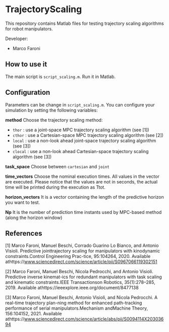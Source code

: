 # TrajectoryScaling

This repository contains Matlab files for testing trajectory scaling algorithms for robot manipulators. 

Developer:
* Marco Faroni

## How to use it

The main script is ``script_scaling.m``. Run it in Matlab.

## Configuration

Parameters can be change in ``script_scaling.m``.
You can configure your simulation by setting the following variables:

**method**
Choose the trajectory scaling method:
* ``thor`` : use a joint-space MPC trajectory scaling algorithm (see [1])
* ``cthor`` : use a Cartesian-space MPC trajectory scaling algorithm (see [2])
* ``local`` : use a non-look ahead joint-space trajectory scaling algorithm (see [3])
* ``clocal`` : use a non-look ahead Cartesian-space trajectory scaling algorithm (see [3])

**task_space** 
Choose between ``cartesian`` and ``joint``

**time_vectors**
Choose the nominal execution times. All values in the vector are executed. Please notice that the values are not in seconds, the actual time will be printed during the execution as Ttot.

**horizon_vectors**
It is a vector containing the length of the predictive horizon you want to test.

**Np**
It is the number of prediction time instants used by MPC-based method (along the horizon window)

## References

[1] Marco Faroni, Manuel Beschi, Corrado Guarino Lo Bianco, and Antonio Visioli. Predictive jointtrajectory scaling for manipulators with kinodynamic constraints.Control Engineering Prac-tice, 95:104264, 2020. Available athttps://www.sciencedirect.com/science/article/pii/S0967066119302151

[2] Marco Faroni, Manuel Beschi, Nicola Pedrocchi, and Antonio Visioli. Predictive inverse kinemat-ics for redundant manipulators with task scaling and kinematic constraints.IEEE Transactionson Robotics, 35(1):278–285, 2019.   Available athttps://ieeexplore.ieee.org/document/8477138

[3] Marco Faroni, Manuel Beschi, Antonio Visioli, and Nicola Pedrocchi. A real-time trajectory plan-ning method for enhanced path-tracking performance of serial manipulators.Mechanism andMachine Theory, 156:104152, 2021. Available athttps://www.sciencedirect.com/science/article/abs/pii/S0094114X20303694
